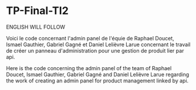 # TP-Final-TI2

ENGLISH WILL FOLLOW

Voici le code concernant l'admin panel de l'équie de Raphael Doucet, Ismael Gauthier, Gabriel Gagné et Daniel Lelièvre Larue concernant le travail de créer un panneau d'administration pour une gestion de produit lier par api.



Here is the code concerning the admin panel of the team of Raphael Doucet, Ismael Gauthier, Gabriel Gagné and Daniel Lelièvre Larue regarding the work of creating an admin panel for product management linked by api.
